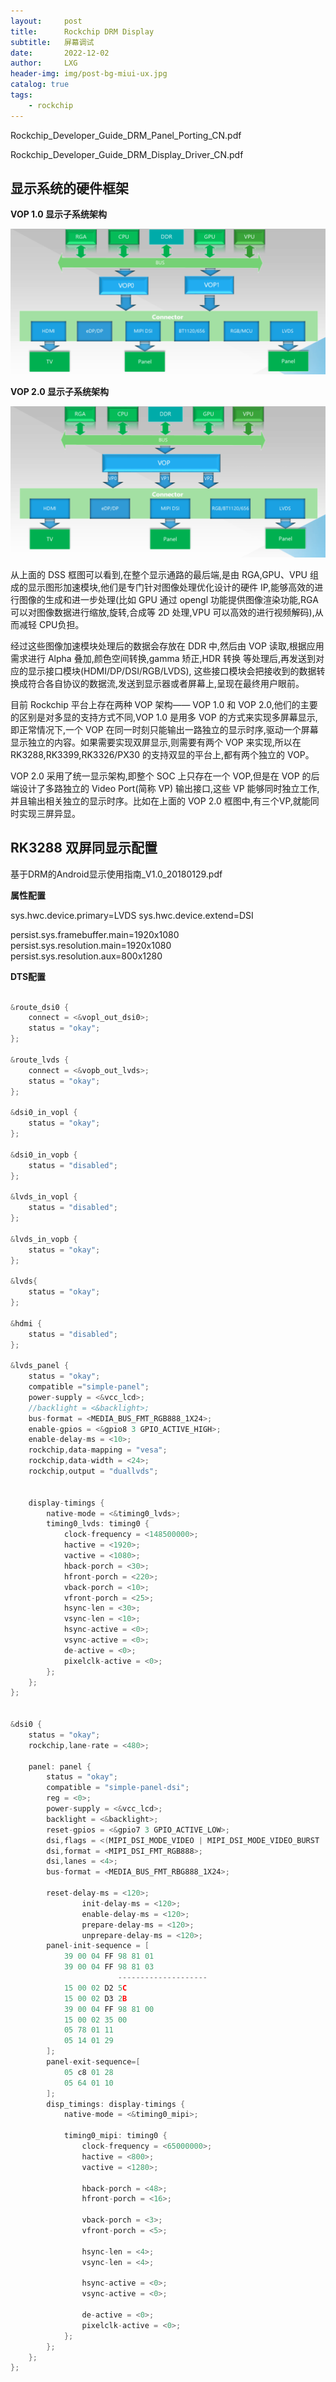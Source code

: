 ```yaml
---
layout:     post
title:      Rockchip DRM Display
subtitle:   屏幕调试
date:       2022-12-02
author:     LXG
header-img: img/post-bg-miui-ux.jpg
catalog: true
tags:
    - rockchip
---
```


Rockchip_Developer_Guide_DRM_Panel_Porting_CN.pdf

Rockchip_Developer_Guide_DRM_Display_Driver_CN.pdf

## 显示系统的硬件框架

**VOP 1.0 显示子系统架构**

![display_system](/images/rockchip/display_system.png)

**VOP 2.0 显示子系统架构**

![display_system_2](/images/rockchip/display_system_2.png)

从上面的 DSS 框图可以看到,在整个显示通路的最后端,是由 RGA,GPU、VPU 组成的显示图形加速模块,他们是专门针对图像处理优化设计的硬件 IP,能够高效的进行图像的生成和进一步处理(比如 GPU 通过 opengl 功能提供图像渲染功能,RGA 可以对图像数据进行缩放,旋转,合成等 2D 处理,VPU 可以高效的进行视频解码),从而减轻 CPU负担。

经过这些图像加速模块处理后的数据会存放在 DDR 中,然后由 VOP 读取,根据应用需求进行 Alpha 叠加,颜色空间转换,gamma 矫正,HDR 转换 等处理后,再发送到对应的显示接口模块(HDMI/DP/DSI/RGB/LVDS), 这些接口模块会把接收到的数据转换成符合各自协议的数据流,发送到显示器或者屏幕上,呈现在最终用户眼前。

目前 Rockchip 平台上存在两种 VOP 架构—— VOP 1.0 和 VOP 2.0,他们的主要的区别是对多显的支持方式不同,VOP 1.0 是用多 VOP 的方式来实现多屏幕显示,即正常情况下,一个 VOP 在同一时刻只能输出一路独立的显示时序,驱动一个屏幕显示独立的内容。如果需要实现双屏显示,则需要有两个 VOP 来实现,所以在 RK3288,RK3399,RK3326/PX30 的支持双显的平台上,都有两个独立的 VOP。

VOP 2.0 采用了统一显示架构,即整个 SOC 上只存在一个 VOP,但是在 VOP 的后端设计了多路独立的 Video Port(简称 VP) 输出接口,这些 VP 能够同时独立工作,并且输出相关独立的显示时序。比如在上面的 VOP 2.0 框图中,有三个VP,就能同时实现三屏异显。

## RK3288 双屏同显示配置

基于DRM的Android显示使用指南_V1.0_20180129.pdf

**属性配置**

sys.hwc.device.primary=LVDS
sys.hwc.device.extend=DSI

persist.sys.framebuffer.main=1920x1080
persist.sys.resolution.main=1920x1080
persist.sys.resolution.aux=800x1280

**DTS配置**

```c

&route_dsi0 {
	connect = <&vopl_out_dsi0>;
	status = "okay";
};

&route_lvds {
	connect = <&vopb_out_lvds>;
	status = "okay";
};

&dsi0_in_vopl {
	status = "okay";
};

&dsi0_in_vopb {
	status = "disabled";
};

&lvds_in_vopl {
	status = "disabled";
};

&lvds_in_vopb {
	status = "okay";
};

&lvds{
	status = "okay";
};

&hdmi {
	status = "disabled";
};

&lvds_panel {
	status = "okay";
	compatible ="simple-panel";
	power-supply = <&vcc_lcd>;
	//backlight = <&backlight>;
	bus-format = <MEDIA_BUS_FMT_RGB888_1X24>;
	enable-gpios = <&gpio8 3 GPIO_ACTIVE_HIGH>;
	enable-delay-ms = <10>;
	rockchip,data-mapping = "vesa";
	rockchip,data-width = <24>;
	rockchip,output = "duallvds";


	display-timings {
		native-mode = <&timing0_lvds>;
		timing0_lvds: timing0 {
			clock-frequency = <148500000>;
			hactive = <1920>;
			vactive = <1080>;
			hback-porch = <30>;
			hfront-porch = <220>;
			vback-porch = <10>;
			vfront-porch = <25>;
			hsync-len = <30>;
			vsync-len = <10>;
			hsync-active = <0>;
			vsync-active = <0>;
			de-active = <0>;
			pixelclk-active = <0>;
		};
	};
};


&dsi0 {
	status = "okay";
	rockchip,lane-rate = <480>;

	panel: panel {
		status = "okay";
		compatible = "simple-panel-dsi";
		reg = <0>;
		power-supply = <&vcc_lcd>;
		backlight = <&backlight>;
		reset-gpios = <&gpio7 3 GPIO_ACTIVE_LOW>;
		dsi,flags = <(MIPI_DSI_MODE_VIDEO | MIPI_DSI_MODE_VIDEO_BURST | MIPI_DSI_MODE_LPM)>;
		dsi,format = <MIPI_DSI_FMT_RGB888>;
		dsi,lanes = <4>;
		bus-format = <MEDIA_BUS_FMT_RBG888_1X24>;

		reset-delay-ms = <120>;
                init-delay-ms = <120>;
                enable-delay-ms = <120>;
                prepare-delay-ms = <120>;
                unprepare-delay-ms = <120>;
		panel-init-sequence = [
			39 00 04 FF 98 81 01
			39 00 04 FF 98 81 03
                        --------------------
			15 00 02 D2 5C
			15 00 02 D3 2B
			39 00 04 FF 98 81 00
			15 00 02 35 00
			05 78 01 11
			05 14 01 29
		];
		panel-exit-sequence=[
			05 c8 01 28
			05 64 01 10
		];
		disp_timings: display-timings {
			native-mode = <&timing0_mipi>;

			timing0_mipi: timing0 {
				clock-frequency = <65000000>;
				hactive = <800>;
				vactive = <1280>;

				hback-porch = <48>;
				hfront-porch = <16>;

				vback-porch = <3>;
				vfront-porch = <5>;

				hsync-len = <4>;
				vsync-len = <4>;

				hsync-active = <0>;
				vsync-active = <0>;

				de-active = <0>;
				pixelclk-active = <0>;
			};
		};
	};
};

```







